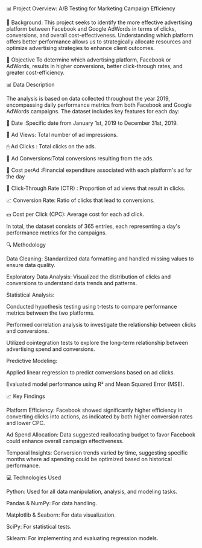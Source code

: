 📊 Project Overview: A/B Testing for Marketing Campaign Efficiency

📝 Background:
This project seeks to identify the more effective advertising platform between Facebook and Google AdWords in terms of clicks, conversions, and overall cost-effectiveness. Understanding which platform offers better performance allows us to strategically allocate resources and optimize advertising strategies to enhance client outcomes.

🎯 Objective
To determine which advertising platform, Facebook or AdWords, results in higher conversions, better click-through rates, and greater cost-efficiency.

📊 Data Description

The analysis is based on data collected throughout the year 2019, encompassing daily performance metrics from both Facebook and Google AdWords campaigns. The dataset includes key features for each day:

📅 Date :Specific date from January 1st, 2019 to December 31st, 2019.

👀 Ad Views: Total number of ad impressions.

🖱 Ad Clicks : Total clicks on the ads.

🔄 Ad Conversions:Total conversions resulting from the ads.

💸 Cost perAd :Financial expenditure associated with each platform's ad for the day

🔗 Click-Through Rate (CTR) :  Proportion of ad views that result in clicks.

📈 Conversion Rate: Ratio of clicks that lead to conversions.

💵 Cost per Click (CPC): Average cost for each ad click.

In total, the dataset consists of 365 entries, each representing a day's performance metrics for the campaigns.

🔍 Methodology

Data Cleaning: Standardized data formatting and handled missing values to ensure data quality.

Exploratory Data Analysis: Visualized the distribution of clicks and conversions to understand data trends and patterns.

Statistical Analysis:

Conducted hypothesis testing using t-tests to compare performance metrics between the two platforms.

Performed correlation analysis to investigate the relationship between clicks and conversions.

Utilized cointegration tests to explore the long-term relationship between advertising spend and conversions.

Predictive Modeling:

Applied linear regression to predict conversions based on ad clicks.

Evaluated model performance using R² and Mean Squared Error (MSE).

📈 Key Findings

Platform Efficiency: Facebook showed significantly higher efficiency in converting clicks into actions, as indicated by both higher conversion rates and lower CPC.

Ad Spend Allocation: Data suggested reallocating budget to favor Facebook could enhance overall campaign effectiveness.

Temporal Insights: Conversion trends varied by time, suggesting specific months where ad spending could be optimized based on historical performance.

💻 Technologies Used

Python: Used for all data manipulation, analysis, and modeling tasks.

Pandas & NumPy: For data handling.

Matplotlib & Seaborn: For data visualization.

SciPy: For statistical tests.

Sklearn: For implementing and evaluating regression models.

